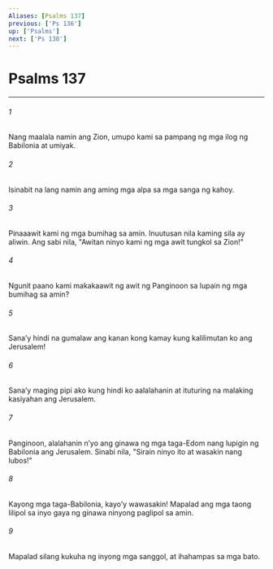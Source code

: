 ```yaml
---
Aliases: [Psalms 137]
previous: ['Ps 136']
up: ['Psalms']
next: ['Ps 138']
---
```

# Psalms 137

***






















###### 1 










Nang maalala namin ang Zion, umupo kami sa pampang ng mga ilog ng Babilonia at umiyak. 





















###### 2 










Isinabit na lang namin ang aming mga alpa sa mga sanga ng kahoy. 





















###### 3 










Pinaaawit kami ng mga bumihag sa amin. Inuutusan nila kaming sila ay aliwin. Ang sabi nila, "Awitan ninyo kami ng mga awit tungkol sa Zion!" 





















###### 4 










Ngunit paano kami makakaawit ng awit ng Panginoon sa lupain ng mga bumihag sa amin? 





















###### 5 










Sanaʼy hindi na gumalaw ang kanan kong kamay kung kalilimutan ko ang Jerusalem! 





















###### 6 










Sanaʼy maging pipi ako kung hindi ko aalalahanin at ituturing na malaking kasiyahan ang Jerusalem. 





















###### 7 










Panginoon, alalahanin nʼyo ang ginawa ng mga taga-Edom nang lupigin ng Babilonia ang Jerusalem. Sinabi nila, "Sirain ninyo ito at wasakin nang lubos!" 





















###### 8 










Kayong mga taga-Babilonia, kayoʼy wawasakin! Mapalad ang mga taong lilipol sa inyo gaya ng ginawa ninyong paglipol sa amin. 





















###### 9 










Mapalad silang kukuha ng inyong mga sanggol, at ihahampas sa mga bato.
